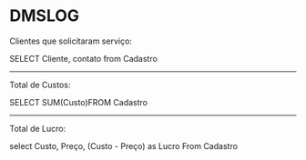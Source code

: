 # DMSLOG

Clientes que solicitaram serviço:

SELECT Cliente, contato from Cadastro

--------------------------------------------------------------------------

Total de Custos:

SELECT SUM(Custo)FROM Cadastro

---------------------------------------------------------------------------

Total de Lucro:

select Custo, Preço, (Custo - Preço) as Lucro  From Cadastro

